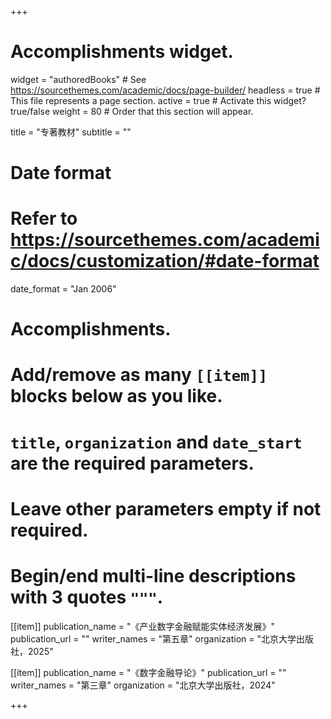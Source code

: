 +++
# Accomplishments widget.
widget = "authoredBooks"  # See https://sourcethemes.com/academic/docs/page-builder/
headless = true  # This file represents a page section.
active = true  # Activate this widget? true/false
weight = 80  # Order that this section will appear.

title = "专著教材"
subtitle = ""

# Date format
#   Refer to https://sourcethemes.com/academic/docs/customization/#date-format
date_format = "Jan 2006"

# Accomplishments.
#   Add/remove as many `[[item]]` blocks below as you like.
#   `title`, `organization` and `date_start` are the required parameters.
#   Leave other parameters empty if not required.
#   Begin/end multi-line descriptions with 3 quotes `"""`.
 

[[item]]
  publication_name = "《产业数字金融赋能实体经济发展》"
  publication_url = ""
  writer_names = "第五章"
  organization = "北京大学出版社，2025"
 

[[item]]
  publication_name = "《数字金融导论》"
  publication_url = ""
  writer_names = "第三章"
  organization = "北京大学出版社，2024"
 









+++
